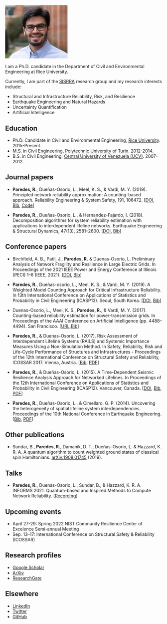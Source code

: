 <img src="images/Latest.jpg" width="200">

I am a Ph.D. candidate in the Department of Civil and Environmental Engineering at Rice University.

Currently, I am part of the [SISRRA](https://duenas-osorio.rice.edu/sisrra) research group and my research interests include:

* Structural and Infrastructure Reliability, Risk, and Resilience
* Earthquake Engineering and Natural Hazards
* Uncertainty Quantification
* Artificial Intelligence

Education
----------
* Ph.D. Candidate in Civil and Environmental Engineering, [Rice University](https://www.rice.edu/). 2015-Present.
* M.S. in Civil Engineering, [Polytechnic University of Turin](https://www.polito.it/?lang=en). 2012-2014.
* B.S. in Civil Engineering, [Central University of Venezuela (UCV)](http://www.ucv.ve/). 2007-2012.

Journal papers
--------------

* **Paredes, R.**, Dueñas-Osorio, L., Meel, K. S., & Vardi, M. Y. (2019). Principled network reliability approximation: A counting-based approach. Reliability Engineering & System Safety, 191, 106472. [[DOI](https://doi.org/10.1016/j.ress.2019.04.025), [Bib](bibs/PMDV19.bib), [Code](https://github.com/meelgroup/RelNet)] 

* **Paredes, R.**, Dueñas-Osorio, L., & Hernandez-Fajardo, I. (2018). Decomposition algorithms for system reliability estimation with applications to interdependent lifeline networks. Earthquake Engineering & Structural Dynamics, 47(13), 2581–2600. [[DOI](https://doi.org/10.1002/eqe.3071), [Bib](bibs/PDH18.bib)]

Conference papers
-----------------

*  Birchfield, A. B., Patil, J., **Paredes, R.** & Duenas-Osorio, L. Preliminary Analysis of Network Fragility and Resilience in Large Electric Grids. In Proceedings of the 2021 IEEE Power and Energy Conference at Illinois (PECI) 1–6 (IEEE, 2021). [[DOI](https://doi.org/10.1109/PECI51586.2021.9435202), [Bib](bibs/BPPD21.bib)]

* **Paredes, R.**, Dueñas-osorio, L., Meel, K. S., & Vardi, M. Y. (2019). A Weighted Model Counting Approach for Critical Infrastructure Reliability. In 13th International Conference on Applications of Statistics and Probability in Civil Engineering (ICASP13). Seoul, South Korea. [[DOI](https://doi.org/10.22725/ICASP13.383), [Bib](bibs/PMDV19b.bib)]

* Duenas-Osorio, L., Meel, K. S., **Paredes, R.**, & Vardi, M. Y. (2017). Counting-based reliability estimation for power-transmission grids. In Proceedings of the AAAI Conference on Artificial Intelligence (pp. 4488–4494). San Francisco. [[URL](https://ojs.aaai.org/index.php/AAAI/article/view/11178),[Bib](bibs/DMPV17.bib)]

* **Paredes, R.**, & Duenas-Osorio, L. (2017). Risk Assessment of Interdependent Lifeline Systems (RAILS) and Systemic Importance Measures Using a Non-Simulation Method. In Safety, Reliability, Risk and Life-Cycle Performance of Structures and Infrastructures - Proceedings of the 12th International Conference on Structural Safety and Reliability, ICOSSAR 2017. Vienna, Austria. [[Bib](bibs/PD17.bib), [PDF](Papers/PD17.pdf)]

* **Paredes, R.**, & Dueñas-Osorio, L. (2015). A Time-Dependent Seismic Resilience Analysis Approach for Networked Lifelines. In Proceedings of the 12th International Conference on Applications of Statistics and Probability in Civil Engineering (ICASP12). Vancouver, Canada. [[DOI](https://doi.org/10.14288/1.0076219), [Bib](bibs/PD15.bib), [PDF](Papers/PD15.pdf)]

* **Paredes, R.**, Dueñas-Osorio, L., & Cimellaro, G. P. (2014). Uncovering the heterogeneity of spatial lifeline system interdependencies. Proceedings of the 10th National Conference in Earthquake Engineering. [[Bib](bibs/PDC14.bib), [PDF](Papers/PDC14.pdf)]

Other publications
------------------

* Sundar, B., **Paredes, R.**, Damanik, D. T., Dueñas-Osorio, L. & Hazzard, K. R. A. A quantum algorithm to count weighted ground states of classical spin Hamiltonians. [arXiv:1908.01745](https://arxiv.org/abs/1908.01745) (2019).


Talks
-----

* **Paredes, R.**, Duenas-Osorio, L., Sundar, B., & Hazzard, K. R. A. INFORMS 2021. Quantum-based and Inspired Methods to Compute Network Reliability. [[Recording](https://drive.google.com/file/d/1KvltvCtX6owHfERY6A_GzL9vgeXPZK7t/view?usp=sharing)]

Upcoming events
---------------

- April 27-29: Spring 2022 NIST Community Resilience Center of Excelence Semi-annual Meeting
- Sep. 13–17: International Conference on Structural Safety & Reliability (ICOSSAR)

Research profiles
-----------------

* [Google Scholar](https://scholar.google.com/citations?user=mm0pN8oAAAAJ&hl=en)
* [ArXiv](http://arxiv.org/a/paredes_r_1)
* [ResearchGate](https://www.researchgate.net/profile/Roger_Paredes2)

Elsewhere
---------
* [LinkedIn](https://www.linkedin.com/in/paredesroger/)
* [Twitter](https://twitter.com/paredesrogerl)
* [GitHub](https://github.com/paredesroger)
